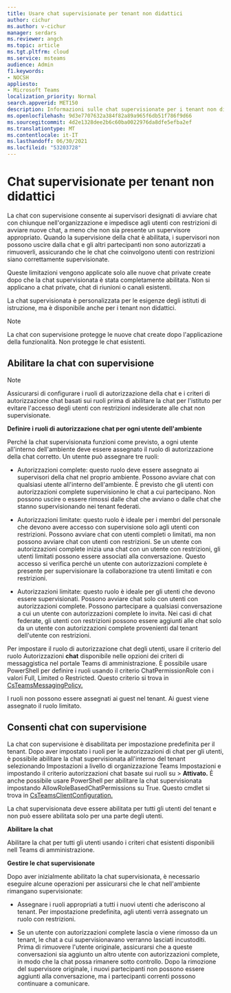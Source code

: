 ```yaml
---
title: Usare chat supervisionate per tenant non didattici
author: cichur
ms.author: v-cichur
manager: serdars
ms.reviewer: angch
ms.topic: article
ms.tgt.pltfrm: cloud
ms.service: msteams
audience: Admin
f1.keywords:
- NOCSH
appliesto:
- Microsoft Teams
localization_priority: Normal
search.appverid: MET150
description: Informazioni sulle chat supervisionate per i tenant non didattici nelle Microsoft Teams riunioni.
ms.openlocfilehash: 9d3e7707632a384f82a89a965f6db51f786f9d66
ms.sourcegitcommit: 4d2e1328dee2b6c60ba0022976da8dfe5efba2ef
ms.translationtype: MT
ms.contentlocale: it-IT
ms.lasthandoff: 06/30/2021
ms.locfileid: "53203728"
---
```

# <a name="supervised-chats-for-non-educational-tenants"></a>Chat supervisionate per tenant non didattici

La chat con supervisione consente ai supervisori designati di avviare chat con chiunque nell'organizzazione e impedisce agli utenti con restrizioni di avviare nuove chat, a meno che non sia presente un supervisore appropriato. Quando la supervisione della chat è abilitata, i supervisori non possono uscire dalla chat e gli altri partecipanti non sono autorizzati a rimuoverli, assicurando che le chat che coinvolgono utenti con restrizioni siano correttamente supervisionate.

Queste limitazioni vengono applicate solo alle nuove chat private create dopo che la chat supervisionata è stata completamente abilitata. Non si applicano a chat private, chat di riunioni o canali esistenti.

La chat supervisionata è personalizzata per le esigenze degli istituti di istruzione, ma è disponibile anche per i tenant non didattici.

> [!NOTE]
> La chat con supervisione protegge le nuove chat create dopo l'applicazione della funzionalità. Non protegge le chat esistenti.

## <a name="enable-supervised-chat"></a>Abilitare la chat con supervisione

> [!NOTE]
> Assicurarsi di configurare i ruoli di autorizzazione della chat e i criteri di autorizzazione chat basati sui ruoli prima di abilitare la chat per l'istituto per evitare l'accesso degli utenti con restrizioni indesiderate alle chat non supervisionate.

**Definire i ruoli di autorizzazione chat per ogni utente dell'ambiente**

Perché la chat supervisionata funzioni come previsto, a ogni utente all'interno dell'ambiente deve essere assegnato il ruolo di autorizzazione della chat corretto. Un utente può assegnare tre ruoli:

- Autorizzazioni complete: questo ruolo deve essere assegnato ai supervisori della chat nel proprio ambiente. Possono avviare chat con qualsiasi utente all'interno dell'ambiente. È previsto che gli utenti con autorizzazioni complete supervisionino le chat a cui partecipano. Non possono uscire o essere rimossi dalle chat che avviano o dalle chat che stanno supervisionando nei tenant federati.

- Autorizzazioni limitate: questo ruolo è ideale per i membri del personale che devono avere accesso con supervisione solo agli utenti con restrizioni. Possono avviare chat con utenti completi o limitati, ma non possono avviare chat con utenti con restrizioni. Se un utente con autorizzazioni complete inizia una chat con un utente con restrizioni, gli utenti limitati possono essere associati alla conversazione. Questo accesso si verifica perché un utente con autorizzazioni complete è presente per supervisionare la collaborazione tra utenti limitati e con restrizioni.

- Autorizzazioni limitate: questo ruolo è ideale per gli utenti che devono essere supervisionati. Possono avviare chat solo con utenti con autorizzazioni complete. Possono partecipare a qualsiasi conversazione a cui un utente con autorizzazioni complete lo invita. Nei casi di chat federate, gli utenti con restrizioni possono essere aggiunti alle chat solo da un utente con autorizzazioni complete provenienti dal tenant dell'utente con restrizioni.

Per impostare il ruolo di autorizzazione chat degli utenti, usare il criterio del ruolo Autorizzazioni **chat** disponibile nelle opzioni dei criteri di messaggistica nel portale Teams di amministrazione. È possibile usare PowerShell per definire i ruoli usando il criterio ChatPermissionRole con i valori Full, Limited o Restricted. Questo criterio si trova in [CsTeamsMessagingPolicy.](/powershell/module/skype/set-csteamsmessagingpolicy?view=skype-ps)

I ruoli non possono essere assegnati ai guest nel tenant. Ai guest viene assegnato il ruolo limitato.

## <a name="allow-supervised-chat"></a>Consenti chat con supervisione

La chat con supervisione è disabilitata per impostazione predefinita per il tenant. Dopo aver impostato i ruoli per le autorizzazioni di chat per gli utenti, è possibile abilitare la chat supervisionata all'interno del tenant selezionando Impostazioni a livello di organizzazione Teams Impostazioni e impostando il criterio autorizzazioni chat basate sui ruoli su  >   **Attivato.**  È anche possibile usare PowerShell per abilitare la chat supervisionata impostando AllowRoleBasedChatPermissions su True. Questo cmdlet si trova in [CsTeamsClientConfiguration.](/powershell/module/skype/set-csteamsclientconfiguration?view=skype-ps)

La chat supervisionata deve essere abilitata per tutti gli utenti del tenant e non può essere abilitata solo per una parte degli utenti.

**Abilitare la chat**

Abilitare la chat per tutti gli utenti usando i criteri chat esistenti disponibili nell Teams di amministrazione.

**Gestire le chat supervisionate**

Dopo aver inizialmente abilitato la chat supervisionata, è necessario eseguire alcune operazioni per assicurarsi che le chat nell'ambiente rimangano supervisionate:

- Assegnare i ruoli appropriati a tutti i nuovi utenti che aderiscono al tenant. Per impostazione predefinita, agli utenti verrà assegnato un ruolo con restrizioni.

- Se un utente con autorizzazioni complete lascia o viene rimosso da un tenant, le chat a cui supervisionavano verranno lasciati incustoditi. Prima di rimuovere l'utente originale, assicurarsi che a queste conversazioni sia aggiunto un altro utente con autorizzazioni complete, in modo che la chat possa rimanere sotto controllo. Dopo la rimozione del supervisore originale, i nuovi partecipanti non possono essere aggiunti alla conversazione, ma i partecipanti correnti possono continuare a comunicare.

